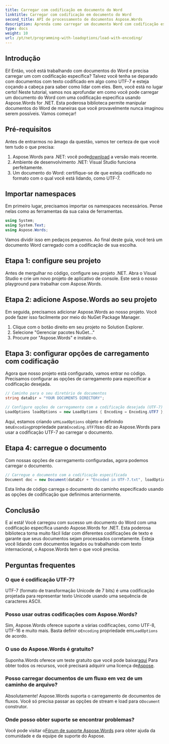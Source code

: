 ```yaml
---
title: Carregar com codificação em documento do Word
linktitle: Carregar com codificação em documento do Word
second_title: API de processamento de documentos Aspose.Words
description: Aprenda como carregar um documento Word com codificação específica usando Aspose.Words for .NET. Guia passo a passo com explicações detalhadas.
type: docs
weight: 10
url: /pt/net/programming-with-loadoptions/load-with-encoding/
---
```

## Introdução

Ei! Então, você está trabalhando com documentos do Word e precisa carregar um com codificação específica? Talvez você tenha se deparado com documentos com texto codificado em algo como UTF-7 e esteja coçando a cabeça para saber como lidar com eles. Bem, você está no lugar certo! Neste tutorial, vamos nos aprofundar em como você pode carregar um documento do Word com uma codificação específica usando Aspose.Words for .NET. Esta poderosa biblioteca permite manipular documentos do Word de maneiras que você provavelmente nunca imaginou serem possíveis. Vamos começar!

## Pré-requisitos

Antes de entrarmos no âmago da questão, vamos ter certeza de que você tem tudo o que precisa:

1.  Aspose.Words para .NET: você pode[download](https://releases.aspose.com/words/net/) a versão mais recente.
2. Ambiente de desenvolvimento .NET: Visual Studio funciona perfeitamente.
3. Um documento do Word: certifique-se de que esteja codificado no formato com o qual você está lidando, como UTF-7.

## Importar namespaces

Em primeiro lugar, precisamos importar os namespaces necessários. Pense nelas como as ferramentas da sua caixa de ferramentas.

```csharp
using System;
using System.Text;
using Aspose.Words;
```

Vamos dividir isso em pedaços pequenos. Ao final deste guia, você terá um documento Word carregado com a codificação de sua escolha.

## Etapa 1: configure seu projeto

Antes de mergulhar no código, configure seu projeto .NET. Abra o Visual Studio e crie um novo projeto de aplicativo de console. Este será o nosso playground para trabalhar com Aspose.Words.

## Etapa 2: adicione Aspose.Words ao seu projeto

Em seguida, precisamos adicionar Aspose.Words ao nosso projeto. Você pode fazer isso facilmente por meio do NuGet Package Manager.

1. Clique com o botão direito em seu projeto no Solution Explorer.
2. Selecione "Gerenciar pacotes NuGet..."
3. Procure por "Aspose.Words" e instale-o.

## Etapa 3: configurar opções de carregamento com codificação

Agora que nosso projeto está configurado, vamos entrar no código. Precisamos configurar as opções de carregamento para especificar a codificação desejada.

```csharp
// Caminho para o seu diretório de documentos
string dataDir = "YOUR DOCUMENTS DIRECTORY";

// Configure opções de carregamento com a codificação desejada (UTF-7)
LoadOptions loadOptions = new LoadOptions { Encoding = Encoding.UTF7 };
```

 Aqui, estamos criando um`LoadOptions` objeto e definindo seu`Encoding`propriedade para`Encoding.UTF7`Isso diz ao Aspose.Words para usar a codificação UTF-7 ao carregar o documento.

## Etapa 4: carregue o documento

Com nossas opções de carregamento configuradas, agora podemos carregar o documento.

```csharp
// Carregue o documento com a codificação especificada
Document doc = new Document(dataDir + "Encoded in UTF-7.txt", loadOptions);
```

Esta linha de código carrega o documento do caminho especificado usando as opções de codificação que definimos anteriormente.

## Conclusão

E aí está! Você carregou com sucesso um documento do Word com uma codificação específica usando Aspose.Words for .NET. Esta poderosa biblioteca torna muito fácil lidar com diferentes codificações de texto e garante que seus documentos sejam processados corretamente. Esteja você lidando com documentos legados ou trabalhando com texto internacional, o Aspose.Words tem o que você precisa.

## Perguntas frequentes

### O que é codificação UTF-7?
UTF-7 (formato de transformação Unicode de 7 bits) é uma codificação projetada para representar texto Unicode usando uma sequência de caracteres ASCII.

### Posso usar outras codificações com Aspose.Words?
 Sim, Aspose.Words oferece suporte a várias codificações, como UTF-8, UTF-16 e muito mais. Basta definir o`Encoding` propriedade em`LoadOptions` de acordo.

### O uso do Aspose.Words é gratuito?
 Suponha.Words oferece um teste gratuito que você pode baixar[aqui](https://releases.aspose.com/) Para obter todos os recursos, você precisará adquirir uma licença de[Aspose](https://purchase.aspose.com/buy).

### Posso carregar documentos de um fluxo em vez de um caminho de arquivo?
 Absolutamente! Aspose.Words suporta o carregamento de documentos de fluxos. Você só precisa passar as opções de stream e load para o`Document` construtor.

### Onde posso obter suporte se encontrar problemas?
 Você pode visitar o[Fórum de suporte Aspose.Words](https://forum.aspose.com/c/words/8) para obter ajuda da comunidade e da equipe de suporte do Aspose.

